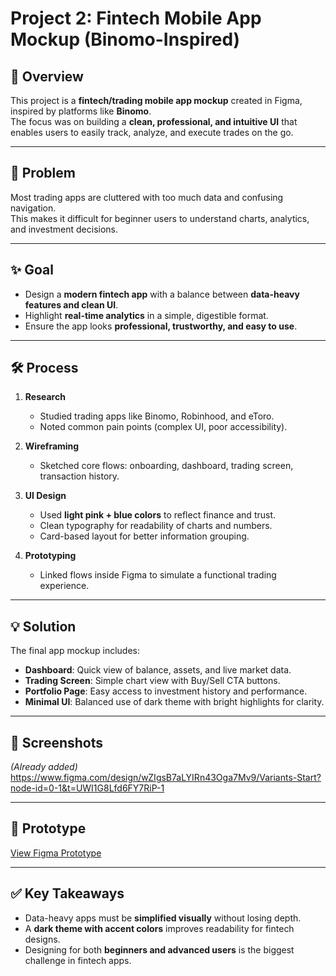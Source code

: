 # Project 2: Fintech Mobile App Mockup (Binomo-Inspired)

## 📱 Overview
This project is a **fintech/trading mobile app mockup** created in Figma, inspired by platforms like **Binomo**.  
The focus was on building a **clean, professional, and intuitive UI** that enables users to easily track, analyze, and execute trades on the go.

---

## 🎯 Problem
Most trading apps are cluttered with too much data and confusing navigation.  
This makes it difficult for beginner users to understand charts, analytics, and investment decisions.

---

## ✨ Goal
- Design a **modern fintech app** with a balance between **data-heavy features and clean UI**.  
- Highlight **real-time analytics** in a simple, digestible format.  
- Ensure the app looks **professional, trustworthy, and easy to use**.  

---

## 🛠 Process
1. **Research**  
   - Studied trading apps like Binomo, Robinhood, and eToro.  
   - Noted common pain points (complex UI, poor accessibility).  

2. **Wireframing**  
   - Sketched core flows: onboarding, dashboard, trading screen, transaction history.  

3. **UI Design**  
   - Used **light pink + blue colors** to reflect finance and trust.  
   - Clean typography for readability of charts and numbers.  
   - Card-based layout for better information grouping.  

4. **Prototyping**  
   - Linked flows inside Figma to simulate a functional trading experience.  

---

## 💡 Solution
The final app mockup includes:  
- **Dashboard**: Quick view of balance, assets, and live market data.  
- **Trading Screen**: Simple chart view with Buy/Sell CTA buttons.  
- **Portfolio Page**: Easy access to investment history and performance.  
- **Minimal UI**: Balanced use of dark theme with bright highlights for clarity.  

---

## 📸 Screenshots
*(Already added)*  
https://www.figma.com/design/wZIgsB7aLYIRn43Oga7Mv9/Variants-Start?node-id=0-1&t=UWI1G8Lfd6FY7RiP-1


---

## 🔗 Prototype
[View Figma Prototype](https://www.figma.com/proto/wZIgsB7aLYIRn43Oga7Mv9/Variants-Start?page-id=0%3A1&node-id=12-2&viewport=279%2C416%2C0.33&t=wOVw0rAMofRv9GE0-1&scaling=min-zoom&content-scaling=fixed)  

---

## ✅ Key Takeaways
- Data-heavy apps must be **simplified visually** without losing depth.  
- A **dark theme with accent colors** improves readability for fintech designs.  
- Designing for both **beginners and advanced users** is the biggest challenge in fintech apps.  
